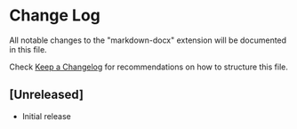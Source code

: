 # Change Log

All notable changes to the "markdown-docx" extension will be documented in this file.

Check [Keep a Changelog](http://keepachangelog.com/) for recommendations on how to structure this file.

## [Unreleased]

- Initial release